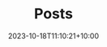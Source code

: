 ---
title: "Posts"
date: 2023-10-18T11:10:21+10:00
draft: false
description: "Read blog posts written by members of our team about the Language Research domain."
aliases: 
- "/posts/"
---